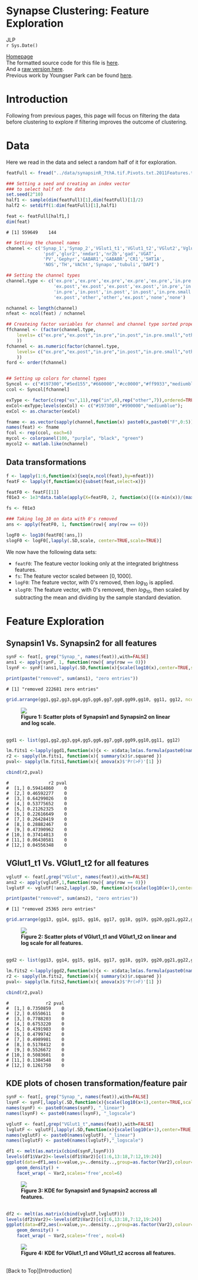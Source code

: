 # Synapse Clustering: Feature Exploration
JLP  
`r Sys.Date()`  




[Homepage](http://docs.neurodata.io/synaptome-stats/)  
The formatted source code for this file is [here](https://github.com/neurodata/synaptome-stats/blob/gh-pages/Code/FeatureExploration.Rmd).  
And a [raw version here](https://raw.githubusercontent.com/neurodata/synaptome-stats/gh-pages/Code/FeatureExploration.Rmd).    
Previous work by Youngser Park can be found [here](http://www.cis.jhu.edu/~parky/Synapse/synapse.html).  


# Introduction

Following from previous pages, this page will focus on filtering the data before clustering 
to explore if filtering improves the outcome of clustering.

# Data 
Here we read in the data and select a random half of it for exploration. 


```r
featFull <- fread("../data/synapsinR_7thA.tif.Pivots.txt.2011Features.txt",showProgress=FALSE)

### Setting a seed and creating an index vector
### to select half of the data
set.seed(2^10)
half1 <- sample(dim(featFull)[1],dim(featFull)[1]/2)
half2 <- setdiff(1:dim(featFull)[1],half1)

feat <- featFull[half1,]
dim(feat)
```

```
# [1] 559649    144
```

```r
## Setting the channel names
channel <- c('Synap_1','Synap_2','VGlut1_t1','VGlut1_t2','VGlut2','Vglut3',
              'psd','glur2','nmdar1','nr2b','gad','VGAT',
              'PV','Gephyr','GABAR1','GABABR','CR1','5HT1A',
              'NOS','TH','VACht','Synapo','tubuli','DAPI')

## Setting the channel types
channel.type <- c('ex.pre','ex.pre','ex.pre','ex.pre','ex.pre','in.pre.small',
                  'ex.post','ex.post','ex.post','ex.post','in.pre','in.pre',
                  'in.pre','in.post','in.post','in.post','in.pre.small','other',
                  'ex.post','other','other','ex.post','none','none')

nchannel <- length(channel)
nfeat <- ncol(feat) / nchannel

## Createing factor variables for channel and channel type sorted properly
ffchannel <- (factor(channel.type,
    levels= c("ex.pre","ex.post","in.pre","in.post","in.pre.small","other","none")
    ))
fchannel <- as.numeric(factor(channel.type,
    levels= c("ex.pre","ex.post","in.pre","in.post","in.pre.small","other","none")
    ))
ford <- order(fchannel)


## Setting up colors for channel types
Syncol <- c("#197300","#5ed155","#660000","#cc0000","#ff9933","mediumblue","gold")
ccol <- Syncol[fchannel]

exType <- factor(c(rep("ex",11),rep("in",6),rep("other",7)),ordered=TRUE)
exCol<-exType;levels(exCol) <- c("#197300","#990000","mediumblue");
exCol <- as.character(exCol)

fname <- as.vector(sapply(channel,function(x) paste0(x,paste0("F",0:5))))
names(feat) <- fname
fcol <- rep(ccol, each=6)
mycol <- colorpanel(100, "purple", "black", "green")
mycol2 <- matlab.like(nchannel)
```

## Data transformations


```r
f <- lapply(1:6,function(x){seq(x,ncol(feat),by=nfeat)})
featF <- lapply(f,function(x){subset(feat,select=x)})

featF0 <- featF[[1]]
f01e3 <- 1e3*data.table(apply(X=featF0, 2, function(x){((x-min(x))/(max(x)-min(x)))}))

fs <- f01e3

### Taking log_10 on data with 0's removed
ans <- apply(featF0, 1, function(row){ any(row == 0)})

logF0 <- log10(featF0[!ans,])
slogF0 <- logF0[,lapply(.SD,scale, center=TRUE,scale=TRUE)]
```

We now have the following data sets:

- `featF0`: The feature vector looking only at the integrated brightness features.
- `fs`:  The feature vector scaled between $[0,1000]$.
- `logF0`: The feature vector, with 0's removed, then $log_{10}$ is applied. 
- `slogF0`: The feature vector, with 0's removed, then $log_{10}$, then scaled by
  subtracting the mean and dividing by the sample standard deviation.


# Feature Exploration

## Synapsin1 Vs. Synapsin2 for all features


```r
synF <- feat[, grep("Synap_", names(feat)),with=FALSE]
ans1 <- apply(synF, 1, function(row){ any(row == 0)})
lsynF <- synF[!ans1,lapply(.SD,function(x){scale(log10(x),center=TRUE,scale=TRUE)})]

print(paste("removed", sum(ans1), "zero entries"))
```

```
# [1] "removed 222681 zero entries"
```





```r
grid.arrange(gg1,gg2,gg3,gg4,gg5,gg6,gg7,gg8,gg09,gg10, gg11, gg12, ncol=2)
```

<figure><img src="../Figures/FeatureExploration_figure/cc-F1-5-1.png"><figcaption><b>Figure 1: Scatter plots of Synapsin1 and Synapsin2 on linear and log scale.</b><br><br></figcaption></figure>


```r
ggd1 <- list(gg1,gg2,gg3,gg4,gg5,gg6,gg7,gg8,gg09,gg10,gg11, gg12)

lm.fits1 <-lapply(ggd1,function(x){x <- x$data;lm(as.formula(paste0(names(x)[2],"~",names(x)[1])),data=x)})
r2 <- sapply(lm.fits1, function(x){ summary(x)$r.squared })
pval<- sapply(lm.fits1,function(x){ anova(x)$'Pr(>F)'[1] })

cbind(r2,pval)
```

```
#               r2 pval
#  [1,] 0.59414860    0
#  [2,] 0.46592277    0
#  [3,] 0.64299026    0
#  [4,] 0.53775652    0
#  [5,] 0.21262325    0
#  [6,] 0.22616649    0
#  [7,] 0.26428419    0
#  [8,] 0.28882467    0
#  [9,] 0.47390962    0
# [10,] 0.37414813    0
# [11,] 0.06430581    0
# [12,] 0.04556348    0
```

## VGlut1_t1 Vs. VGlut1_t2 for all features


```r
vglutF <- feat[,grep("VGlut", names(feat)),with=FALSE]
ans2 <- apply(vglutF,1,function(row){ any(row == 0)})
lvglutF <- vglutF[!ans2,lapply(.SD, function(x){scale(log10(x+1),center=TRUE,scale=TRUE)})]

print(paste("removed", sum(ans2), "zero entries"))
```

```
# [1] "removed 25365 zero entries"
```




```r
grid.arrange(gg13, gg14, gg15, gg16, gg17, gg18, gg19, gg20,gg21,gg22,gg23,gg24, ncol=2)
```

<figure><img src="../Figures/FeatureExploration_figure/cc-vglutF1-5-1.png"><figcaption><b>Figure 2: Scatter plots of VGlut1_t1 and VGlut1_t2 on linear and log scale for all features.</b><br><br></figcaption></figure>


```r
ggd2 <- list(gg13, gg14, gg15, gg16, gg17, gg18, gg19, gg20,gg21,gg22,gg23,gg24)

lm.fits2 <-lapply(ggd2,function(x){x <- x$data;lm(as.formula(paste0(names(x)[2],"~",names(x)[1])),data=x)})
r2 <- sapply(lm.fits2, function(x){ summary(x)$r.squared })
pval<- sapply(lm.fits2,function(x){ anova(x)$'Pr(>F)'[1] })

cbind(r2,pval)
```

```
#              r2 pval
#  [1,] 0.7350859    0
#  [2,] 0.6550611    0
#  [3,] 0.7788203    0
#  [4,] 0.6753220    0
#  [5,] 0.4391983    0
#  [6,] 0.4799742    0
#  [7,] 0.4989981    0
#  [8,] 0.5178412    0
#  [9,] 0.5526672    0
# [10,] 0.5083601    0
# [11,] 0.1384548    0
# [12,] 0.1261750    0
```


## KDE plots of chosen transformation/feature pair


```r
synF <- feat[, grep("Synap_", names(feat)),with=FALSE]
lsynF <- synF[,lapply(.SD,function(x){scale(log10(x+1),center=TRUE,scale=TRUE)})]
names(synF) <- paste0(names(synF), "_linear")
names(lsynF) <- paste0(names(lsynF), "_logscale")

vglutF <- feat[,grep("VGlut1_t",names(feat)),with=FALSE]
lvglutF <- vglutF[,lapply(.SD,function(x){scale(log10(x+1),center=TRUE,scale=TRUE)})]
names(vglutF) <- paste0(names(vglutF), "_linear")
names(lvglutF) <- paste0(names(lvglutF),"_logscale")
```


```r
df1 <- melt(as.matrix(cbind(synF,lsynF)))
levels(df1$Var2)<-levels(df1$Var2)[c(1:6,13:18,7:12,19:24)]
ggplot(data=df1,aes(x=value,y=..density..,group=as.factor(Var2),colour=Var2)) + 
    geom_density() + 
    facet_wrap( ~ Var2,scales='free',ncol=6)
```

<figure><img src="../Figures/FeatureExploration_figure/cc-kde-syn-1.png"><figcaption><b>Figure 3: KDE for Synapsin1 and Synapsin2 accross all features.</b><br><br></figcaption></figure>


```r
df2 <- melt(as.matrix(cbind(vglutF,lvglutF)))
levels(df2$Var2)<-levels(df2$Var2)[c(1:6,13:18,7:12,19:24)]
ggplot(data=df2,aes(x=value,y=..density..,group=as.factor(Var2),colour=Var2)) + 
    geom_density() + 
    facet_wrap( ~ Var2,scales='free', ncol=6)
```

<figure><img src="../Figures/FeatureExploration_figure/cc-kde-vglut-1.png"><figcaption><b>Figure 4: KDE for VGlut1_t1 and VGlut1_t2 accross all features.</b><br><br></figcaption></figure>




<footer>
<p> [Back to Top][Introduction]</p>
</footer>

